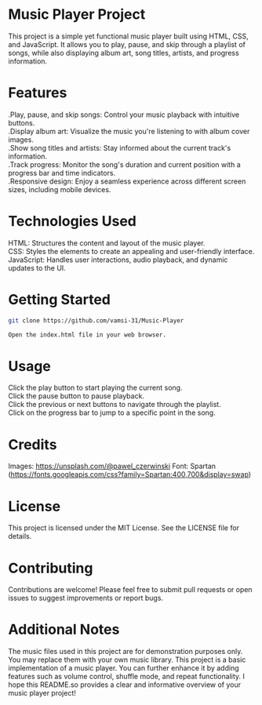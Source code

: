 
# Music Player Project

This project is a simple yet functional music player built using HTML, CSS, and JavaScript. It allows you to play, pause, and skip through a playlist of songs, while also displaying album art, song titles, artists, and progress information.  
# Features  
.Play, pause, and skip songs: Control your music playback with intuitive buttons.  
.Display album art: Visualize the music you're listening to with album cover images.    
.Show song titles and artists: Stay informed about the current track's information.  
.Track progress: Monitor the song's duration and current position with a progress bar and time indicators.  
.Responsive design: Enjoy a seamless experience across different screen sizes, including mobile devices.  
# Technologies Used
HTML: Structures the content and layout of the music player.  
CSS: Styles the elements to create an appealing and user-friendly interface.  
JavaScript: Handles user interactions, audio playback, and dynamic updates to the UI.  
# Getting Started 
```bash 
git clone https://github.com/vamsi-31/Music-Player 
```
```bash 
Open the index.html file in your web browser.  
```
# Usage
Click the play button to start playing the current song.  
Click the pause button to pause playback.  
Click the previous or next buttons to navigate through the playlist.  
Click on the progress bar to jump to a specific point in the song.
# Credits  
Images: https://unsplash.com/@pawel_czerwinski
Font: Spartan (https://fonts.googleapis.com/css?family=Spartan:400,700&display=swap)  
# License
This project is licensed under the MIT License. See the LICENSE file for details.
# Contributing
Contributions are welcome! Please feel free to submit pull requests or open issues to suggest improvements or report bugs.
# Additional Notes
The music files used in this project are for demonstration purposes only. You may replace them with your own music library.
This project is a basic implementation of a music player. You can further enhance it by adding features such as volume control, shuffle mode, and repeat functionality.
I hope this README.so provides a clear and informative overview of your music player project!